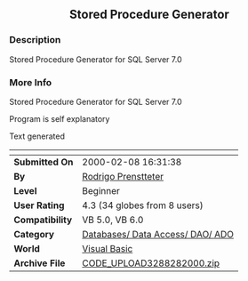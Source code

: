 ﻿<div align="center">

## Stored Procedure Generator


</div>

### Description

Stored Procedure Generator for SQL Server 7.0
 
### More Info
 
Stored Procedure Generator for SQL Server 7.0

Program is self explanatory

Text generated


<span>             |<span>
---                |---
**Submitted On**   |2000-02-08 16:31:38
**By**             |[Rodrigo Prenstteter](https://github.com/Planet-Source-Code/PSCIndex/blob/master/ByAuthor/rodrigo-prenstteter.md)
**Level**          |Beginner
**User Rating**    |4.3 (34 globes from 8 users)
**Compatibility**  |VB 5\.0, VB 6\.0
**Category**       |[Databases/ Data Access/ DAO/ ADO](https://github.com/Planet-Source-Code/PSCIndex/blob/master/ByCategory/databases-data-access-dao-ado__1-6.md)
**World**          |[Visual Basic](https://github.com/Planet-Source-Code/PSCIndex/blob/master/ByWorld/visual-basic.md)
**Archive File**   |[CODE\_UPLOAD3288282000\.zip](https://github.com/Planet-Source-Code/rodrigo-prenstteter-stored-procedure-generator__1-5938/archive/master.zip)








